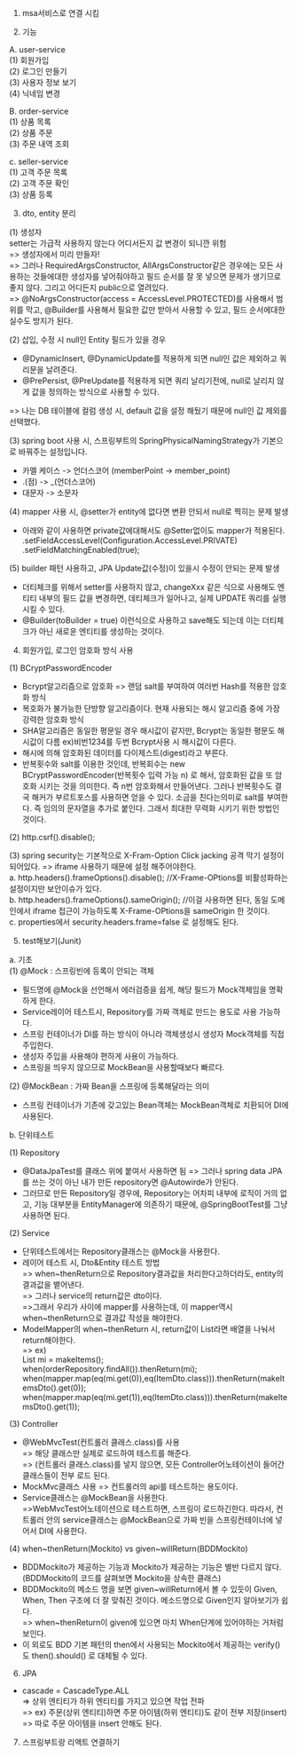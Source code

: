 1. msa서비스로 연결 시킴  


2. 기능  

A. user-service  
(1) 회원가입   
(2) 로그인 만들기  
(3) 사용자 정보 보기  
(4) 닉네임 변경
   
B. order-service  
(1) 상품 목록  
(2) 상품 주문  
(3) 주문 내역 조회  

c. seller-service  
(1) 고객 주문 목록  
(2) 고객 주문 확인  
(3) 상품 등록  


3. dto, entity 분리

(1) 생성자  
setter는 가급적 사용하지 않는다 어디서든지 값 변경이 되니깐 위험  
=> 생성자에서 미리 만들자!  
=> 그러나 RequiredArgsConstructor, AllArgsConstructor같은 경우에는 모든 사용하는 것들에대한
  생성자를 넣어줘야하고 필드 순서를 잘 못 넣으면 문제가 생기므로 좋지 않다.
  그리고 어디든지 public으로 열려있다.  
=> @NoArgsConstructor(access = AccessLevel.PROTECTED)를 사용해서
  범위를 막고, @Builder를 사용해서 필요한 값만 받아서 사용할 수 있고, 필드 순서에대한 실수도 방지가 된다.

(2) 삽입, 수정 시 null인 Entity 필드가 있을 경우
- @DynamicInsert, @DynamicUpdate를 적용하게 되면 null인 값은 제외하고
쿼리문을 날려준다.  
- @PrePersist, @PreUpdate를 적용하게 되면 쿼리 날리기전에,
null로 날리지 않게 값을 정의하는 방식으로 사용할 수 있다.  
  
=> 나는 DB 테이블에 컬럼 생성 시, default 값을 설정 해뒀기 때문에
  null인 값 제외를 선택했다.

(3) spring boot 사용 시, 스프링부트의 SpringPhysicalNamingStrategy가 기본으로 바꿔주는 설정입니다.
- 카멜 케이스 -> 언더스코어  (memberPoint -> member_point)
- .(점) -> _(언더스코어)
- 대문자 -> 소문자

(4) mapper 사용 시, @setter가 entity에 없다면 변환 안되서 null로 찍히는 문제 발생  
- 아래와 같이 사용하면 private값에대해서도 @Setter없이도 mapper가 적용된다.  
.setFieldAccessLevel(Configuration.AccessLevel.PRIVATE)
.setFieldMatchingEnabled(true);

(5) builder 패턴 사용하고, JPA Update값(수정)이 있을시 수정이 안되는 문제 발생  
-  더티체크를 위해서 setter를 사용하지 않고, changeXxx 같은 식으로 사용해도 엔티티 내부의 필드 값을 변경하면, 데티체크가 일어나고, 실제 UPDATE 쿼리를 실행시킬 수 있다.
-  @Builder(toBuilder = true) 이런식으로 사용하고 save해도 되는데 이는 더티체크가 아닌 새로운 엔티티를 생성하는 것이다.

4. 회원가입, 로그인 암호화 방식 사용

(1) BCryptPasswordEncoder  
- Bcrypt알고리즘으로 암호화 => 랜덤 salt를 부여하여 여러번 Hash를 적용한 암호화 방식
- 복호화가 불가능한 단방향 알고리즘이다. 현재 사용되는 해시 알고리즘 중에 가장 강력한 암호화 방식  
- SHA알고리즘은 동일한 평문일 경우 해시값이 같지만, Bcrypt는 동일한 평문도 해시값이 다름 ex)비번1234를 두번 Bcrypt사용 시 해시값이 다른다.  
- 해시에 의해 암호화된 데이터를 다이제스트(digest)라고 부른다.
- 반복횟수와 salt를 이용한 것인데, 반복회수는 new BCryptPasswordEncoder(반복횟수 입력 가능 n) 로 해서,
암호화된 값을 또 암호화 시키는 것을 의미한다. 즉 n번 암호화해서 만들어낸다. 그러나 반복횟수도 결국 해커가 
  부르트포스를 사용하면 얻을 수 있다. 소금을 친다는의미로 salt를 부여한다. 즉 임의의 문자열을 추가로 붙인다.
  그래서 최대한 무력화 시키기 위한 방법인 것이다.

(2) http.csrf().disable();

(3) spring security는 기본적으로 X-Fram-Option Click jacking 공격 막기 설정이 되어있다.
=> iframe 사용하기 때문에 설정 해주어야한다.  
a. http.headers().frameOptions().disable(); //X-Frame-OPtions를 비활성화하는 설정이지만 보안이슈가 있다.  
b. http.headers().frameOptions().sameOrigin(); //이걸 사용하면 된다, 동일 도메인에서 iframe 접근이 가능하도록 X-Frame-OPtions을 sameOrigin 한 것이다.  
c. properties에서 security.headers.frame=false 로 설정해도 된다.

5. test해보기(Junit)  

a. 기초  
(1) @Mock : 스프링빈에 등록이 안되는 객체
- 필드명에 @Mock을 선언해서 에러검증을 쉽게, 해당 필드가 Mock객체임을 명확하게 한다.  
- Service레이어 테스트시, Repository를 가짜 객체로 만드는 용도로 사용 가능하다.  
- 스프링 컨테이너가 DI를 하는 방식이 아니라 객체생성시 생성자 Mock객체를 직접 주입한다.  
- 생성자 주입을 사용해야 편하게 사용이 가능하다.  
- 스프링을 띄우지 않으므로 MockBean을 사용할때보다 빠르다.  

(2) @MockBean : 가짜 Bean을 스프링에 등록해달라는 의미
- 스프링 컨테이너가 기존에 갖고있는 Bean객체는 MockBean객체로 치환되어 DI에 사용된다.

b. 단위테스트  

(1) Repository
- @DataJpaTest를 클래스 위에 붙여서 사용하면 됨 => 그러나 spring data JPA를 쓰는 것이 아닌 내가 만든 repository면 @Autowirde가 안된다.    
- 그러므로 만든 Repository일 경우에, Repository는 어차피 내부에 로직이 거의 없고, 기능 대부분을 EntityManager에 의존하기 때문에, @SpringBootTest를 그냥 사용하면 된다.  
  
(2) Service  
- 단위테스트에서는 Repository클래스는 @Mock을 사용한다.
- 레이어 테스트 시, Dto&Entity 테스트 방법  
=> when~thenReturn으로 Repository결과값을 처리한다고하더라도, entity의 결과값을 뱉어낸다.  
=> 그러나 service의 return값은 dto이다.  
=>그래서 우리가 사이에 mapper를 사용하는데, 이 mapper역시 when~thenReturn으로 결과값 작성을 해야한다.
- ModelMapper의 when~thenReturn 시, return값이 List라면 배열을 나눠서 return해야한다.  
=> ex)  
   List<Item>  mi = makeItems();  
   when(orderRepository.findAll()).thenReturn(mi);  
   when(mapper.map(eq(mi.get(0)),eq(ItemDto.class))).thenReturn(makeItemsDto().get(0));  
   when(mapper.map(eq(mi.get(1)),eq(ItemDto.class))).thenReturn(makeItemsDto().get(1));  

(3) Controller  

- @WebMvcTest(컨트롤러 클래스.class)를 사용  
=> 해당 클래스만 실제로 로드하여 테스트를 해준다.  
=> (컨트롤러 클래스.class)를 넣지 않으면, 모든 Controller어노테이션이 들어간 클래스들이 전부 로드 된다.  
- MockMvc클래스 사용 => 컨트롤러의 api를 테스트하는 용도이다.  
- Service클래스는 @MockBean을 사용한다.  
=>WebMvcTest어노테이션으로 테스트하면, 스프링이 로드하긴한다. 따라서, 컨트롤러 안의 service클래스는 @MockBean으로 가짜 빈을 스프링컨테이너에 넣어서 DI에 사용한다.  

(4) when~thenReturn(Mockito) vs given~willReturn(BDDMockito)   
- BDDMockito가 제공하는 기능과 Mockito가 제공하는 기능은 별반 다르지 않다.(BDDMockito의 코드를 살펴보면 Mockito을 상속한 클래스)    
- BDDMockito의 메소드 명을 보면 given~willReturn에서 볼 수 있듯이 Given, When, Then 구조에 더 잘 맞춰진 것이다. 메소드명으로 Given인지 알아보기가 쉽다.  
=> when~thenReturn이 given에 있으면 마치 When단계에 있어야하는 거처럼 보인다.  
- 이 외로도 BDD 기본 패턴의 then에서 사용되는 Mockito에서 제공하는 verify() 도 then().should() 로 대체될 수 있다.  

6. JPA

- cascade = CascadeType.ALL  
=> 상위 엔티티가 하위 엔티티를 가지고 있으면 작업 전파  
=> ex) 주문(상위 엔티티)하면 주문 아이템(하위 엔티티)도 같이 전부 저장(insert) => 따로 주문 아이템을 insert 안해도 된다.  

7. 스프링부트랑 리액트 연결하기